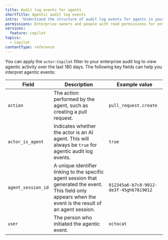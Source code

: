 ```yaml
---
title: Audit log events for agents
shortTitle: Agentic audit log events
intro: 'Understand the structure of audit log events for agents in your enterprise.'
permissions: Enterprise owners and people with read permissions for enterprise audit logs
versions:
  feature: copilot
topics:
  - Copilot
contentType: reference
---
```


You can apply the `actor:Copilot` filter to your enterprise audit log to view agentic activity over the last 180 days. The following key fields can help you interpret agentic events:

| Field | Description | Example value |
| --- | --- | --- |
| `action` | The action performed by the agent, such as creating a pull request. | `pull_request.create` |
| `actor_is_agent` | Indicates whether the actor is an AI agent. This will always be `true` for agentic audit log events. | `true` |
| `agent_session_id` | A unique identifier linking to the specific agent session that generated the event. This field only appears when the event is the result of an agent session. | `012345a6-b7c8-9012-de3f-45gh678i9012` |
| `user` | The person who initiated the agentic event. | `octocat` |
